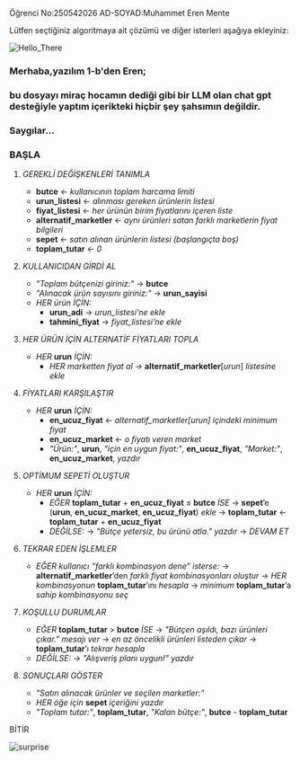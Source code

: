 Öğrenci No:250542026
AD-SOYAD:Muhammet Eren Mente

Lütfen seçtiğiniz algoritmaya ait çözümü ve diğer isterleri aşağıya ekleyiniz:



![Hello_There](https://media2.giphy.com/media/v1.Y2lkPTc5MGI3NjExYW0ydWU0NGRuMW93b2ZjdG54dmhpZmw2enIwbHFkajZkazJ1emh5ZCZlcD12MV9pbnRlcm5hbF9naWZfYnlfaWQmY3Q9Zw/Nx0rz3jtxtEre/giphy.gif)



### Merhaba,yazılım 1-b'den Eren;  
### bu dosyayı miraç hocamın dediği gibi bir LLM olan chat gpt desteğiyle yaptım içerikteki hiçbir şey şahsımın değildir. 
### Saygılar...


### BAŞLA

1. *GEREKLİ DEĞİŞKENLERİ TANIMLA*
   - **butce** ← *kullanıcının toplam harcama limiti*
   - **urun_listesi** ← *alınması gereken ürünlerin listesi*
   - **fiyat_listesi** ← *her ürünün birim fiyatlarını içeren liste*
   - **alternatif_marketler** ← *aynı ürünleri satan farklı marketlerin fiyat bilgileri*
   - **sepet** ← *satın alınan ürünlerin listesi (başlangıçta boş)*
   - **toplam_tutar** ← *0*

2. *KULLANICIDAN GİRDİ AL*
   - *"Toplam bütçenizi giriniz:"* → **butce**
   - *"Alınacak ürün sayısını giriniz:"* → **urun_sayisi**
   - *HER ürün İÇİN:*
       - **urun_adi** → *urun_listesi’ne ekle*
       - **tahmini_fiyat** → *fiyat_listesi’ne ekle*

3. *HER ÜRÜN İÇİN ALTERNATİF FİYATLARI TOPLA*
   - *HER* **urun** *İÇİN:*
       - *HER marketten fiyat al →* **alternatif_marketler**[*urun*] *listesine ekle*

4. *FİYATLARI KARŞILAŞTIR*
   - *HER* **urun** *İÇİN:*
       - **en_ucuz_fiyat** ← *alternatif_marketler[urun] içindeki minimum fiyat*
       - **en_ucuz_market** ← *o fiyatı veren market*
       - *"Ürün:"*, **urun**, *"için en uygun fiyat:"*, **en_ucuz_fiyat**, *"Market:"*, **en_ucuz_market**, *yazdır*

5. *OPTİMUM SEPETİ OLUŞTUR*
   - *HER* **urun** *İÇİN:*
       - *EĞER* **toplam_tutar** + **en_ucuz_fiyat** ≤ **butce** *İSE*
            → **sepet**’e (**urun**, **en_ucuz_market**, **en_ucuz_fiyat**) *ekle*
            → **toplam_tutar** ← **toplam_tutar** + **en_ucuz_fiyat**
       - *DEĞİLSE:*
            → *"Bütçe yetersiz, bu ürünü atla."* *yazdır*
            → *DEVAM ET*

6. *TEKRAR EDEN İŞLEMLER*
   - *EĞER kullanıcı “farklı kombinasyon dene” isterse:*
        → **alternatif_marketler**’den *farklı fiyat kombinasyonları oluştur*
        → *HER kombinasyonun* **toplam_tutar**’ını *hesapla*
        → *minimum* **toplam_tutar**’a *sahip kombinasyonu seç*

7. *KOŞULLU DURUMLAR*
   - *EĞER* **toplam_tutar** > **butce** *İSE*
        → *"Bütçen aşıldı, bazı ürünleri çıkar."* *mesajı ver*
        → *en az öncelikli ürünleri listeden çıkar*
        → **toplam_tutar**’ı *tekrar hesapla*
   - *DEĞİLSE:*
        → *"Alışveriş planı uygun!"* *yazdır*

8. *SONUÇLARI GÖSTER*
   - *"Satın alınacak ürünler ve seçilen marketler:"*
   - *HER öğe için* **sepet** *içeriğini yazdır*
   - *"Toplam tutar:"*, **toplam_tutar**, *"Kalan bütçe:"*, **butce** - **toplam_tutar**

BİTİR

![surprise](https://ngdblog.africa/wp-content/uploads/2023/01/Wow-gif.gif)

